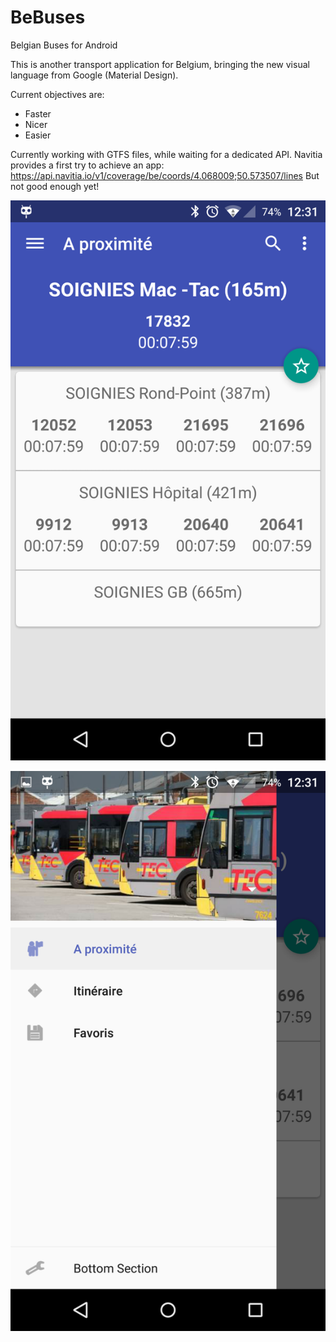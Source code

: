 # BeBuses
Belgian Buses for Android

This is another transport application for Belgium, bringing the new visual language from Google (Material Design).

Current objectives are:
- Faster
- Nicer
- Easier

Currently working with GTFS files, while waiting for a dedicated API.
Navitia provides a first try to achieve an app: https://api.navitia.io/v1/coverage/be/coords/4.068009;50.573507/lines
But not good enough yet!


![ScreenShot](/3.png)

![ScreenShot](/4.png)
